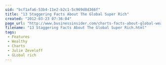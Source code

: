 ```yaml
---
uid: "bcf1afa6-53b4-11e2-b2c1-5c969d8d366f"
title: "13 Staggering Facts About The Global Super Rich"
created: "2012-03-23 07:36:04"
page_url: "http://www.businessinsider.com/charts-facts-about-global-wealth-2011-10?op=1"
filename: "13 Staggering Facts About The Global Super Rich.html"
tags: 
 - Features
 - Wealthy
 - Charts
 - Julie Zeveloff
 - GLobal rich
---
```

